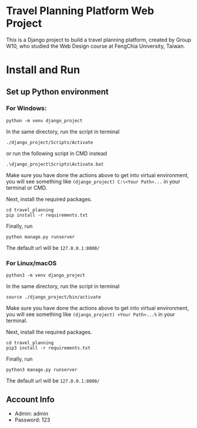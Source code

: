 # Travel Planning Platform Web Project
This is a Django project to build a travel planning platform, created by Group W10, who studied the Web Design course at FengChia University, Taiwan.

# Install and Run
## Set up Python environment
### For Windows:
```
python -m venv django_project
```
In the same directory, run the script in terminal
```
./django_project/Scripts/Activate
```
or run the following script in CMD instead
```
.\django_project\Scripts\Activate.bat
```
Make sure you have done the actions above to get into virtual environment, you will see something like `(django_project) C:\<Your Path>...` in your terminal or CMD.

Next, install the required packages.
```
cd travel_planning
pip install -r requirements.txt
```
Finally, run
```
python manage.py runserver
```
The default url will be `127.0.0.1:8000/`


### For Linux/macOS
```
python3 -m venv django_project
```
In the same directory, run the script in terminal
```
source ./django_project/bin/activate
```
Make sure you have done the actions above to get into virtual environment, you will see something like `(django_project) <Your Path>...%` in your terminal.

Next, install the required packages.
```
cd travel_planning
pip3 install -r requirements.txt
```
Finally, run
```
python3 manage.py runserver
```
The default url will be `127.0.0.1:8000/`

## Account Info
* Admin: admin
* Password: 123

